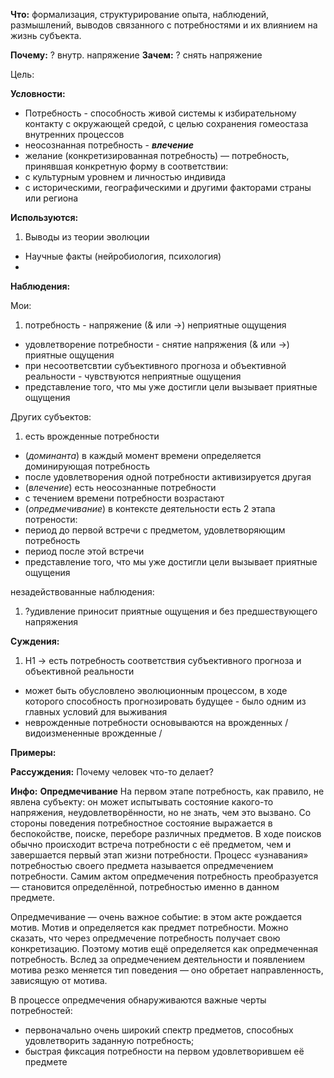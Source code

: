 **Что:** формализация, структурирование опыта, наблюдений, размышлений, выводов связанного с потребностями и их влиянием на жизнь субъекта.

**Почему:** ? внутр. напряжение
**Зачем:** ? снять напряжение

Цель:

**Условности:**
- Потребность - способность живой системы к избирательному контакту с окружающей средой, с целью сохранения гомеостаза внутренних процессов
- неосознанная потребность - _**влечение**_
- желание (конкретизированная потребность) — потребность, принявшая конкретную форму в соответствии:
 - с культурным уровнем и личностью индивида
 - с историческими, географическими и другими факторами страны или региона

**Используются:**

1. Выводы из теории эволюции
- Научные факты (нейробиология, психология)
- 

**Наблюдения:**

Мои:

1. потребность - напряжение (& или ->) неприятные ощущения
- удовлетворение потребности - снятие напряжения (& или ->) приятные ощущения
- при несоответсвтии субъективного прогноза и объективной реальности - чувствуются неприятные ощущения
- представление того, что мы уже достигли цели вызывает приятные ощущения

Других субъектов:

1. есть врожденные потребности
- (_доминанта_) в каждый момент времени определяется доминирующая потребность
- после удовлетворения одной потребности активизируется другая
- (_влечение_) есть неосознанные потребности
- с течением времени потребности возрастают
- (_опредмечивание_) в контексте деятельности есть 2 этапа потрености:
 - период до первой встречи с предметом, удовлетворяющим потребность
 - период после этой встречи
- представление того, что мы уже достигли цели вызывает приятные ощущения

незадействованные наблюдения:

1. ?удивление приносит приятные ощущения и без предшествующего напряжения








**Суждения:**

1. Н1 -> есть потребность соответствия субъективного прогноза и объективной реальности
 - может быть обусловлено эволюционным процессом, в ходе которого способность прогнозировать будущее - было одним из главных условий для выживания
- неврожденные потребности основываются на врожденных / видоизмененные врожденные / 


**Примеры:**


**Рассуждения:**
Почему человек что-то делает?


**Инфо:**
**Опредмечивание**
На первом этапе потребность, как правило, не явлена субъекту: он может испытывать состояние какого-то напряжения, неудовлетворённости, но не знать, чем это вызвано. Со стороны поведения потребностное состояние выражается в беспокойстве, поиске, переборе различных предметов. В ходе поисков обычно происходит встреча потребности с её предметом, чем и завершается первый этап жизни потребности. Процесс «узнавания» потребностью своего предмета называется опредмечением потребности. Самим актом опредмечения потребность преобразуется — становится определённой, потребностью именно в данном предмете.

Опредмечивание — очень важное событие: в этом акте рождается мотив. Мотив и определяется как предмет потребности. Можно сказать, что через опредмечение потребность получает свою конкретизацию. Поэтому мотив ещё определяется как опредмеченная потребность. Вслед за опредмечением деятельности и появлением мотива резко меняется тип поведения — оно обретает направленность, зависящую от мотива.

В процессе опредмечения обнаруживаются важные черты потребностей:

- первоначально очень широкий спектр предметов, способных удовлетворить заданную потребность;
- быстрая фиксация потребности на первом удовлетворившем её предмете







